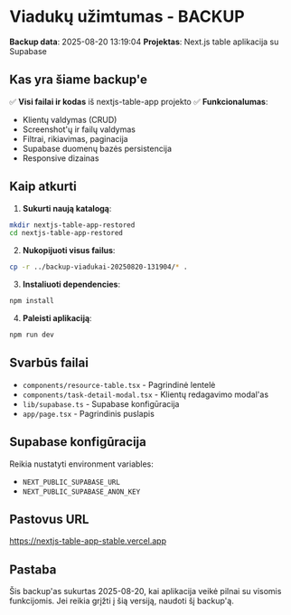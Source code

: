 # Viadukų užimtumas - BACKUP

**Backup data**: 2025-08-20 13:19:04
**Projektas**: Next.js table aplikacija su Supabase

## Kas yra šiame backup'e

✅ **Visi failai ir kodas** iš nextjs-table-app projekto
✅ **Funkcionalumas**:
- Klientų valdymas (CRUD)
- Screenshot'ų ir failų valdymas
- Filtrai, rikiavimas, paginacija
- Supabase duomenų bazės persistencija
- Responsive dizainas

## Kaip atkurti

1. **Sukurti naują katalogą**:
```bash
mkdir nextjs-table-app-restored
cd nextjs-table-app-restored
```

2. **Nukopijuoti visus failus**:
```bash
cp -r ../backup-viadukai-20250820-131904/* .
```

3. **Instaliuoti dependencies**:
```bash
npm install
```

4. **Paleisti aplikaciją**:
```bash
npm run dev
```

## Svarbūs failai

- `components/resource-table.tsx` - Pagrindinė lentelė
- `components/task-detail-modal.tsx` - Klientų redagavimo modal'as
- `lib/supabase.ts` - Supabase konfigūracija
- `app/page.tsx` - Pagrindinis puslapis

## Supabase konfigūracija

Reikia nustatyti environment variables:
- `NEXT_PUBLIC_SUPABASE_URL`
- `NEXT_PUBLIC_SUPABASE_ANON_KEY`

## Pastovus URL

https://nextjs-table-app-stable.vercel.app

## Pastaba

Šis backup'as sukurtas 2025-08-20, kai aplikacija veikė pilnai su visomis funkcijomis.
Jei reikia grįžti į šią versiją, naudoti šį backup'ą.
